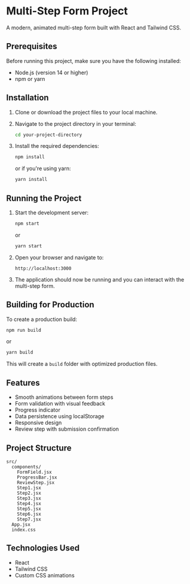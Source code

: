 # Multi-Step Form Project

A modern, animated multi-step form built with React and Tailwind CSS.

## Prerequisites

Before running this project, make sure you have the following installed:
- Node.js (version 14 or higher)
- npm or yarn

## Installation

1. Clone or download the project files to your local machine.

2. Navigate to the project directory in your terminal:
   ```bash
   cd your-project-directory
   ```

3. Install the required dependencies:
   ```bash
   npm install
   ```
   or if you're using yarn:
   ```bash
   yarn install
   ```

## Running the Project

1. Start the development server:
   ```bash
   npm start
   ```
   or
   ```bash
   yarn start
   ```

2. Open your browser and navigate to:
   ```
   http://localhost:3000
   ```

3. The application should now be running and you can interact with the multi-step form.

## Building for Production

To create a production build:

```bash
npm run build
```
or
```bash
yarn build
```

This will create a `build` folder with optimized production files.

## Features

- Smooth animations between form steps
- Form validation with visual feedback
- Progress indicator
- Data persistence using localStorage
- Responsive design
- Review step with submission confirmation

## Project Structure

```
src/
  components/
    FormField.jsx
    ProgressBar.jsx
    ReviewStep.jsx
    Step1.jsx
    Step2.jsx
    Step3.jsx
    Step4.jsx
    Step5.jsx
    Step6.jsx
    Step7.jsx
  App.jsx
  index.css
```

## Technologies Used

- React
- Tailwind CSS
- Custom CSS animations
